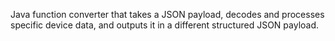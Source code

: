 Java function converter that takes a JSON payload, decodes and processes specific device data, and outputs it in a different structured JSON payload.
